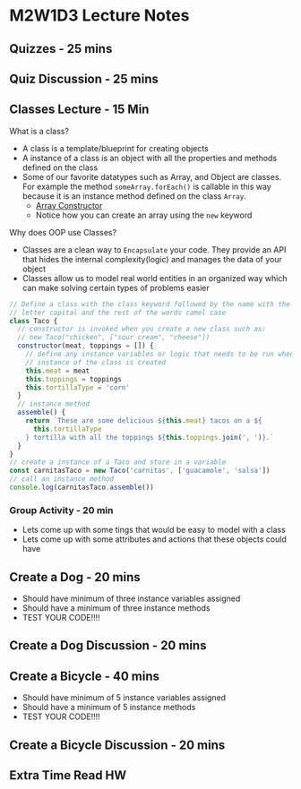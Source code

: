 # M2W1D3 Lecture Notes

## Quizzes - 25 mins

## Quiz Discussion - 25 mins

## Classes Lecture - 15 Min

What is a class?

- A class is a template/blueprint for creating objects
- A instance of a class is an object with all the properties and methods defined
  on the class
- Some of our favorite datatypes such as Array, and Object are classes. For
  example the method `someArray.forEach()` is callable in this way because it is
  an instance method defined on the class `Array`.
  - [Array Constructor](https://developer.mozilla.org/en-US/docs/Web/JavaScript/Reference/Global_Objects/Array/Array)
  - Notice how you can create an array using the `new` keyword

Why does OOP use Classes?

- Classes are a clean way to `Encapsulate` your code. They provide an API
  that hides the internal complexity(logic) and manages the data of your object
- Classes allow us to model real world entities in an organized way which can
  make solving certain types of problems easier

```js
// Define a class with the class keyword followed by the name with the first
// letter capital and the rest of the words camel case
class Taco {
  // constructor is invoked when you create a new class such as:
  // new Taco("chicken", ["sour cream", "cheese"])
  constructor(meat, toppings = []) {
    // define any instance variables or logic that needs to be run when an
    // instance of the class is created
    this.meat = meat
    this.toppings = toppings
    this.tortillaType = 'corn'
  }
  // instance method
  assemble() {
    return `These are some delicious ${this.meat} tacos on a ${
      this.tortillaType
    } tortilla with all the toppings ${this.toppings.join(', ')}.`
  }
}
// create a instance of a Taco and store in a variable
const carnitasTaco = new Taco('carnitas', ['guacamole', 'salsa'])
// call an instance method
console.log(carnitasTaco.assemble())
```

### Group Activity - 20 min

- Lets come up with some tings that would be easy to model with a class
- Lets come up with some attributes and actions that these objects could have

## Create a Dog - 20 mins

- Should have minimum of three instance variables assigned
- Should have a minimum of three instance methods
- TEST YOUR CODE!!!!

## Create a Dog Discussion - 20 mins

## Create a Bicycle - 40 mins

- Should have minimum of 5 instance variables assigned
- Should have a minimum of 5 instance methods
- TEST YOUR CODE!!!!

## Create a Bicycle Discussion - 20 mins

## Extra Time Read HW
